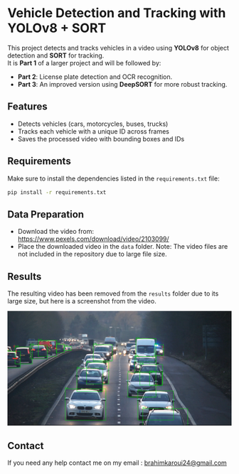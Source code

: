 # Vehicle Detection and Tracking with YOLOv8 + SORT

This project detects and tracks vehicles in a video using **YOLOv8** for object detection and **SORT** for tracking.  
It is **Part 1** of a larger project and will be followed by:
- **Part 2**: License plate detection and OCR recognition.  
- **Part 3**: An improved version using **DeepSORT** for more robust tracking.  

## Features
- Detects vehicles (cars, motorcycles, buses, trucks)
- Tracks each vehicle with a unique ID across frames
- Saves the processed video with bounding boxes and IDs

## Requirements
Make sure to install the dependencies listed in the `requirements.txt` file:

```bash
pip install -r requirements.txt
```

## Data Preparation
- Download the video from: https://www.pexels.com/download/video/2103099/
- Place the downloaded video in the `data` folder.
Note: The video files are not included in the repository due to large file size.

## Results
The resulting video has been removed from the `results` folder due to its large size, but here is a screenshot from the video.

![image alt](https://github.com/Ibrahim-karoui/Vehicle-Detection-and-Tracking-with-YOLOv8-SORT/blob/main/Screenshot.png)

## Contact
If you need any help contact me on my email : brahimkaroui24@gmail.com



